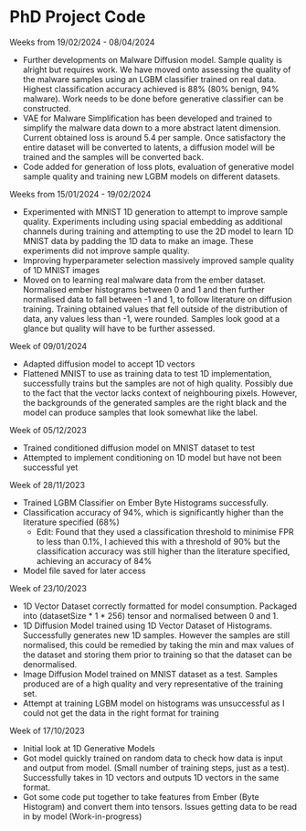 # PhD Project Code
Weeks from 19/02/2024 - 08/04/2024

- Further developments on Malware Diffusion model. Sample quality is alright but requires work. We have moved onto assessing the quality of the malware samples using an LGBM classifier trained on real data. Highest classification accuracy achieved is 88% (80% benign, 94% malware). Work needs to be done before generative classifier can be constructed.
- VAE for Malware Simplification has been developed and trained to simplify the malware data down to a more abstract latent dimension. Current obtained loss is around 5.4 per sample. Once satisfactory the entire dataset will be converted to latents, a diffusion model will be trained and the samples will be converted back.
- Code added for generation of loss plots, evaluation of generative model sample quality and training new LGBM models on different datasets.
  
Weeks from 15/01/2024 - 19/02/2024

- Experimented with MNIST 1D generation to attempt to improve sample quality. Experiments including using spacial embedding as additional channels during training and attempting to use the 2D model to learn 1D MNIST data by padding the 1D data to make an image. These experiments did not improve sample quality.
- Improving hyperparameter selection massively improved sample quality of 1D MNIST images
- Moved on to learning real malware data from the ember dataset. Normalised ember histograms between 0 and 1 and then further normalised data to fall between -1 and 1, to follow literature on diffusion training. Training obtained values that fell outside of the distribution of data, any values less than -1, were rounded. Samples look good at a glance but quality will have to be further assessed. 

Week of 09/01/2024

- Adapted diffusion model to accept 1D vectors
- Flattened MNIST to use as training data to test 1D implementation, successfully trains but the samples are not of high quality. Possibly due to the fact that the vector lacks context of neighbouring pixels. However, the backgrounds of the generated samples are the right black and the model can produce samples that look somewhat like the label.

Week of 05/12/2023

- Trained conditioned diffusion model on MNIST dataset to test
- Attempted to implement conditioning on 1D model but have not been successful yet

Week of 28/11/2023

- Trained LGBM Classifier on Ember Byte Histograms successfully.
- Classification accuracy of 94%, which is significantly higher than the literature specified (68%)
  - Edit: Found that they used a classification threshold to minimise FPR to less than 0.1%, I achieved this with a threshold of 90% but the classification accuracy was still higher than the literature specified, achieving an accuracy of 84%
- Model file saved for later access

Week of 23/10/2023

- 1D Vector Dataset correctly formatted for model consumption. Packaged into (datasetSize * 1 * 256) tensor and normalised between 0 and 1.
- 1D Diffusion Model trained using 1D Vector Dataset of Histograms. Successfully generates new 1D samples. However the samples are still normalised, this could be remedied by taking the min and max values of the dataset and storing them prior to training so that the dataset can be denormalised.
- Image Diffusion Model trained on MNIST dataset as a test. Samples produced are of a high quality and very representative of the training set.
- Attempt at training LGBM model on histograms was unsuccessful as I could not get the data in the right format for training

Week of 17/10/2023

- Initial look at 1D Generative Models
- Got model quickly trained on random data to check how data is input and output from model. (Small number of training steps, just as a test). Successfully takes in 1D vectors and outputs 1D vectors in the same format.
- Got some code put together to take features from Ember (Byte Histogram) and convert them into tensors. Issues getting data to be read in by model (Work-in-progress)
